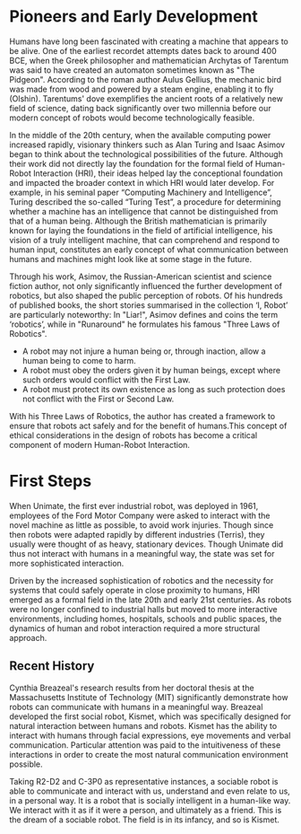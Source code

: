 
# Pioneers and Early Development

Humans have long been fascinated with creating a machine that appears to be alive. One of the earliest recordet attempts dates back to around 400 BCE, when the Greek philosopher and mathematician Archytas of Tarentum was said to have created an automaton sometimes known as "The Pidgeon".  According to the roman author Aulus Gellius,  the mechanic bird was made from wood and  powered by a steam engine, enabling it to fly (Olshin).  Tarentums' dove exemplifies the  ancient roots of a relatively new field of science, dating back significantly over two millennia before our modern concept of robots would become technologically feasible.

In the middle of the 20th century, when the available computing power increased rapidly, visionary thinkers such as Alan Turing and Isaac Asimov began to think about the technological possibilities of the future. Although their work did not directly lay the foundation for the formal field of Human-Robot Interaction (HRI), their ideas helped lay the conceptional foundation and impacted the broader context in which HRI would later develop.
For example, in his seminal paper “Computing Machinery and Intelligence”, Turing described the so-called “Turing Test”, a procedure for determining whether a machine has an intelligence that cannot be distinguished from that of a human being. Although the British mathematician is primarily known for laying the foundations in the field of artificial intelligence, his vision of a truly intelligent machine, that can comprehend and respond to human input, constitutes an early concept of what communication between humans and machines might look like at some stage in the future.

Through his work, Asimov, the Russian-American scientist and science fiction author, not only significantly influenced the further development of robotics, but also shaped the public perception of robots. Of his hundreds of published books, the short stories summarised in the collection ‘I, Robot’ are particularly noteworthy: In "Liar!", Asimov defines and coins the term ‘robotics’, while in "Runaround" he formulates his famous "Three Laws of Robotics".

- A robot may not injure a human being or, through inaction, allow a human being to come to harm.
- A robot must obey the orders given it by human beings, except where such orders would conflict with the First Law.
- A robot must protect its own existence as long as such protection does not conflict with the First or Second Law.

With his Three Laws of Robotics, the author has created a framework to ensure that robots act safely and for the benefit of humans.This concept of ethical considerations in the design of robots has become a critical component of modern Human-Robot Interaction.

# First Steps

When Unimate, the first ever industrial robot, was deployed in 1961,  employees of the Ford Motor Company were asked to interact with the novel machine as little as possible, to avoid work injuries. Though since then robots were adapted rapidly by different industries (Terris), they usually were thought of as heavy, stationary devices. Though Unimate did thus not interact with humans in a meaningful way, the state was set for more sophisticated interaction.

Driven by the increased sophistication of robotics and the necessity for systems that could safely operate in close proximity to humans, HRI emerged as a formal field in the late 20th and early 21st centuries. As robots were no longer confined to industrial halls but moved  to more interactive environments, including homes, hospitals, schools and public spaces, the dynamics of human and robot interaction required a more structural approach.

## Recent History

Cynthia Breazeal's research results from her doctoral thesis at the  Massachusetts Institute of Technology (MIT) significantly demonstrate how robots can communicate with humans in a meaningful way. Breazeal developed the first social robot, Kismet, which was specifically designed for natural interaction between humans and robots. Kismet has the ability to interact with humans through facial expressions, eye movements and verbal communication. Particular attention was paid to the intuitiveness of these interactions in order to create the most natural communication environment possible.


Taking R2-D2 and C-3P0 as representative instances,
a sociable robot is able to communicate and interact with us, understand and even relate
to us, in a personal way. It is a robot that is socially intelligent in a human-like way. We
interact with it as if it were a person, and ultimately as a friend. This is the dream of a
sociable robot. The field is in its infancy, and so is Kismet.

